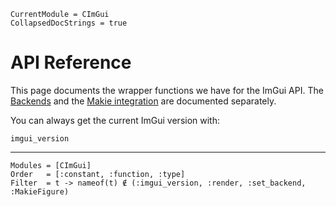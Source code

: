 ```@meta
CurrentModule = CImGui
CollapsedDocStrings = true
```

# API Reference
This page documents the wrapper functions we have for the ImGui API. The
[Backends](@ref) and the [Makie integration](@ref) are documented separately.

You can always get the current ImGui version with:
```@docs
imgui_version
```

---

```@autodocs
Modules = [CImGui]
Order   = [:constant, :function, :type]
Filter  = t -> nameof(t) ∉ (:imgui_version, :render, :set_backend, :MakieFigure)
```
